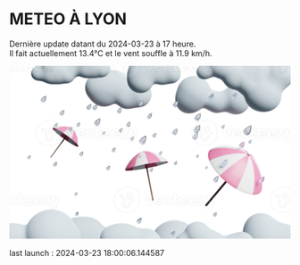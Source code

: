 # METEO À LYON

Dernière update datant du 2024-03-23 à 17 heure.  
Il fait actuellement 13.4°C et le vent souffle à 11.9 km/h.      

![](./.github/rain.png)

last launch : 2024-03-23 18:00:06.144587
